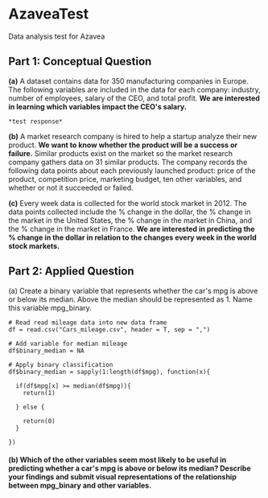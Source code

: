 # AzaveaTest
Data analysis test for Azavea

## Part 1: Conceptual Question
**(a)** A dataset contains data for 350 manufacturing companies in Europe. The following variables are included in the data for each company: industry, number of employees, salary of the CEO, and total profit. **We are interested in learning which variables impact the CEO's salary.**

    *test response*
  
**(b)** A market research company is hired to help a startup analyze their new product. **We want to know whether the product will be a success or failure.** Similar products exist on the market so the market research company gathers data on 31 similar products. The company records the following data points about each previously launched product: price of the product, competition price, marketing budget, ten other variables, and whether or not it succeeded or failed.

**(c)** Every week data is collected for the world stock market in 2012. The data points collected include the % change in the dollar, the % change in the market in the United States, the % change in the market in China, and the % change in the market in France. **We are interested in predicting the % change in the dollar in relation to the changes every week in the world stock markets.**


## Part 2: Applied Question

(a) Create a binary variable that represents whether the car's mpg is above or below its median. Above the median should be represented as 1. Name this variable mpg_binary.

```{r}
# Read read mileage data into new data frame
df = read.csv("Cars_mileage.csv", header = T, sep = ",")

# Add variable for median mileage
df$binary_median = NA

# Apply binary classification
df$binary_median = sapply(1:length(df$mpg), function(x){
  
  if(df$mpg[x] >= median(df$mpg)){
    return(1)
    
  } else {
    
    return(0)
  }
  
})
```


#### (b) Which of the other variables seem most likely to be useful in predicting whether a car's mpg is above or below its median? Describe your findings and submit visual representations of the relationship between mpg_binary and other variables.



